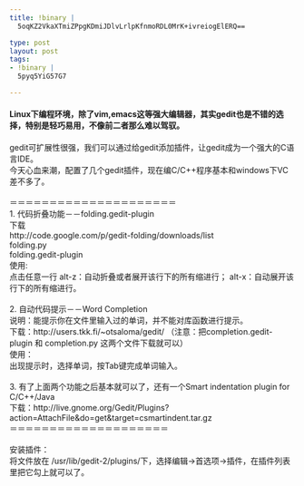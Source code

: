 ```yaml
--- 
title: !binary |
  5oqKZ2VkaXTmiZPpgKDmiJDlvLrlpKfnmoRDL0MrK+ivreiogElERQ==

type: post
layout: post
tags: 
- !binary |
  5pyq5YiG57G7

---
```

<h4>Linux下编程环境，除了vim,emacs这等强大编辑器，其实gedit也是不错的选择，特别是轻巧易用，不像前二者那么难以驾驭。</h4><div>gedit可扩展性很强，我们可以通过给gedit添加插件，让gedit成为一个强大的C语言IDE。<br />今天心血来潮，配置了几个gedit插件，现在编C/C++程序基本和windows下VC差不多了。<br /><br />＝＝＝＝＝＝＝＝＝＝＝＝＝＝＝＝＝＝＝＝＝<br />1. 代码折叠功能－－folding.gedit-plugin<br />下载<br />http://code.google.com/p/gedit-folding/downloads/list<br />folding.py<br />folding.gedit-plugin<br />使用:<br />点击任意一行 alt-z：自动折叠或者展开该行下的所有缩进行； alt-x：自动展开该行下的所有缩进行。<br /><br />2. 自动代码提示－－Word Completion<br />说明：能提示你在文件里输入过的单词，并不能对库函数进行提示。<br />下载：http://users.tkk.fi/~otsaloma/gedit/ （注意：把completion.gedit-plugin 和 completion.py 这两个文件下载就可以）<br />使用：<br />出现提示时，选择单词，按Tab键完成单词输入。<br /><br />3. 有了上面两个功能之后基本就可以了，还有一个Smart indentation plugin for C/C++/Java<br />下载：http://live.gnome.org/Gedit/Plugins?action=AttachFile&do=get&target=csmartindent.tar.gz<br />＝＝＝＝＝＝＝＝＝＝＝＝＝＝＝＝＝＝＝＝<br /><br />安装插件：<br />将文件放在 /usr/lib/gedit-2/plugins/下，选择编辑->首选项->插件，在插件列表里把它勾上就可以了。<br /><br /></div>

